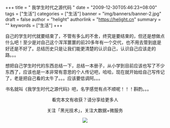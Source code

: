 +++
title = " 我学生时代之源代码 "
date = "2009-12-30T05:46:23+08:00"
tags = ["生活"]
categories = ["生活"]
banner = "img/banners/banner-2.jpg"
draft = false
author = "helight"
authorlink = "https://helight.cn"
summary = ""
keywords = ["生活"]
+++

自己的学生时代就要结束了，不管有多么的不舍，终究是要结束的，但还是想做点什么吧！至少是对自己这个浑浑噩噩的前20多年有一个交代，也不用去管到底是好还是不好了。总结历史只是让我们能更清楚的认识自己，认识自己应该走的路。。。
<!--more-->
想把自己学生时代的东西总结一下，总结一本册子，从小学到目前应该也写了不少东西了，应该也是一本非常有意思的个人传记吧，哈哈，现在就开始给自己写传记了，老是把自己看的太牛了。。。应该要低调阿。。。

书名就叫《我学生时代之源代码》吧，名字感觉有点不顺呢！！！斟酌。。。

<center>
看完本文有收获？请分享给更多人<br>

关注「黑光技术」，关注大数据+微服务<br>

![](/img/qrcode_helight_tech.jpg)
</center>
